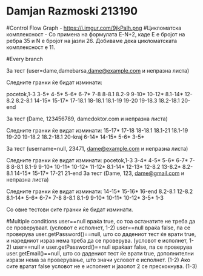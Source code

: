 # Damjan Razmoski 213190
 #Control Flow Graph - https://i.imgur.com/9jkPalh.png
 #Цикломатска комплексност - Со примена на формулата Е-N+2, каде Е е бројот на ребра 35 и N е бројот на јазли 26. Добиваме дека цикломатската комплексност е 11.

#Every branch

За тест (user=dame,damebarsa,dame@example.com и непразна листа)

Следните гранки ќе бидат изминати:

pocetok,1-3
3-5*
4-5*
5-6*
6-7*
7-8
8-8.1
8.2-9
9-10*
10-12*
8.1-14*
12-8.2
8.2-8.1
14-15*
15-17*
17-18.1
18-18.1
18.1-19
19-20
19-18.3
18.2-18.1
20-end


За тест (Dame, 123456789, damedoktor.com и непразна листа)

Следните гранки ќе видат изминати:
15-17*
17-18
18-18.1
18.1-21
18.1-19
19-20
19-18.2
18.2-18.1
20-kraj
6-14*
14-15*
5-6*
3-5*

За тест (username=null, 23471, dame@example.com и непразна листа)

Следните гранки ќе видат изминати:
pocetok,1-3
3-4*
4-5*
5-6*
6-7*
7-8
8-8.1
8.1-9
9-10*
10-11*
10-12*
11-12*
8.1-14*
12-13*
12-8.2
13-8.2*
8.2-8.1
14-15*
15-17*
17-21
21-end
За тест (Dame, 123, dame@gmail.com и непразна листа)

Следните гранки ќе видат изминати:
14-15*
15-16*
16-end
8.2-8.1
12-8.2
8.1-14*
5-6*
6-7*
7-8
8-8.1
8.1-9
9-10*
10-11*
10-12*
3-5*
1-3

Со овие тестови сите гранки ќе бидат изминати.

#Multiple conditions
user==null враќа true, со тоа  останатите не треба да се проверуваат. (условот е исполнет, 1-2)
user==null враќа false, па  се проверува user.getPassword()==null, што со дадениот тест ќе врати true, и наредниот израз нема треба  да се проверува. (условот е исполнет, 1-2)
user==null и user.getPassword()==null враќаат false, па  се проверува user.getEmail()==null, што со дадениот тест ќе врати true, дополнителни изрази нема за проверување, што значи условот е исполнет. (1-2)
Ако сите вратат false условот не е исполнет и јазолот 2 се прескокнува. (1-3)
